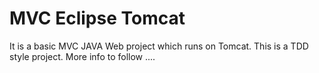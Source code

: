 MVC Eclipse Tomcat
==================

It is a basic MVC JAVA Web project which runs on Tomcat. This is a TDD style project. More info to follow ....


